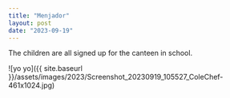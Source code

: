 ```yaml
---
title: "Menjador"
layout: post
date: "2023-09-19"
---
```


The children are all signed up for the canteen in school.

![yo yo]({{ site.baseurl }}/assets/images/2023/Screenshot_20230919_105527_ColeChef-461x1024.jpg)

